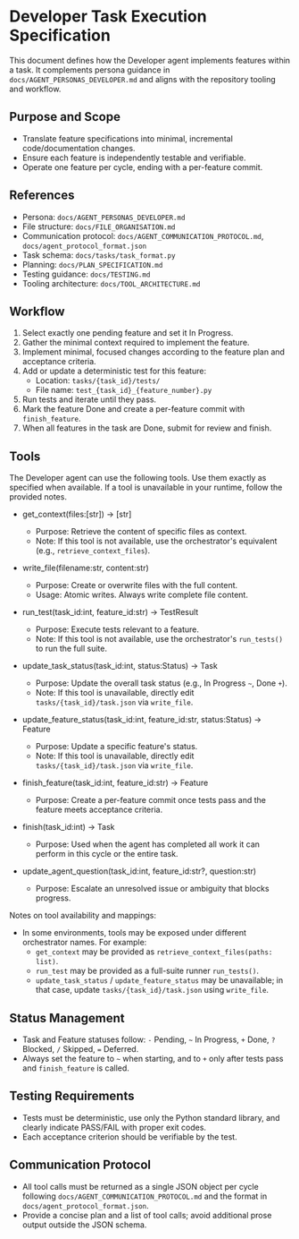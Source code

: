 # Developer Task Execution Specification

This document defines how the Developer agent implements features within a task. It complements persona guidance in `docs/AGENT_PERSONAS_DEVELOPER.md` and aligns with the repository tooling and workflow.

## Purpose and Scope
- Translate feature specifications into minimal, incremental code/documentation changes.
- Ensure each feature is independently testable and verifiable.
- Operate one feature per cycle, ending with a per-feature commit.

## References
- Persona: `docs/AGENT_PERSONAS_DEVELOPER.md`
- File structure: `docs/FILE_ORGANISATION.md`
- Communication protocol: `docs/AGENT_COMMUNICATION_PROTOCOL.md`, `docs/agent_protocol_format.json`
- Task schema: `docs/tasks/task_format.py`
- Planning: `docs/PLAN_SPECIFICATION.md`
- Testing guidance: `docs/TESTING.md`
- Tooling architecture: `docs/TOOL_ARCHITECTURE.md`

## Workflow
1. Select exactly one pending feature and set it In Progress.
2. Gather the minimal context required to implement the feature.
3. Implement minimal, focused changes according to the feature plan and acceptance criteria.
4. Add or update a deterministic test for this feature:
   - Location: `tasks/{task_id}/tests/`
   - File name: `test_{task_id}_{feature_number}.py`
5. Run tests and iterate until they pass.
6. Mark the feature Done and create a per-feature commit with `finish_feature`.
7. When all features in the task are Done, submit for review and finish.

## Tools
The Developer agent can use the following tools. Use them exactly as specified when available. If a tool is unavailable in your runtime, follow the provided notes.

- get_context(files:[str]) -> [str]
  - Purpose: Retrieve the content of specific files as context.
  - Note: If this tool is not available, use the orchestrator's equivalent (e.g., `retrieve_context_files`).

- write_file(filename:str, content:str)
  - Purpose: Create or overwrite files with the full content.
  - Usage: Atomic writes. Always write complete file content.

- run_test(task_id:int, feature_id:str) -> TestResult
  - Purpose: Execute tests relevant to a feature.
  - Note: If this tool is not available, use the orchestrator's `run_tests()` to run the full suite.

- update_task_status(task_id:int, status:Status) -> Task
  - Purpose: Update the overall task status (e.g., In Progress `~`, Done `+`).
  - Note: If this tool is unavailable, directly edit `tasks/{task_id}/task.json` via `write_file`.

- update_feature_status(task_id:int, feature_id:str, status:Status) -> Feature
  - Purpose: Update a specific feature's status.
  - Note: If this tool is unavailable, directly edit `tasks/{task_id}/task.json` via `write_file`.

- finish_feature(task_id:int, feature_id:str) -> Feature
  - Purpose: Create a per-feature commit once tests pass and the feature meets acceptance criteria.

- finish(task_id:int) -> Task
  - Purpose: Used when the agent has completed all work it can perform in this cycle or the entire task.

- update_agent_question(task_id:int, feature_id:str?, question:str)
  - Purpose: Escalate an unresolved issue or ambiguity that blocks progress.

Notes on tool availability and mappings:
- In some environments, tools may be exposed under different orchestrator names. For example:
  - `get_context` may be provided as `retrieve_context_files(paths: list)`.
  - `run_test` may be provided as a full-suite runner `run_tests()`.
  - `update_task_status` / `update_feature_status` may be unavailable; in that case, update `tasks/{task_id}/task.json` using `write_file`.

## Status Management
- Task and Feature statuses follow: `-` Pending, `~` In Progress, `+` Done, `?` Blocked, `/` Skipped, `=` Deferred.
- Always set the feature to `~` when starting, and to `+` only after tests pass and `finish_feature` is called.

## Testing Requirements
- Tests must be deterministic, use only the Python standard library, and clearly indicate PASS/FAIL with proper exit codes.
- Each acceptance criterion should be verifiable by the test.

## Communication Protocol
- All tool calls must be returned as a single JSON object per cycle following `docs/AGENT_COMMUNICATION_PROTOCOL.md` and the format in `docs/agent_protocol_format.json`.
- Provide a concise plan and a list of tool calls; avoid additional prose output outside the JSON schema.
